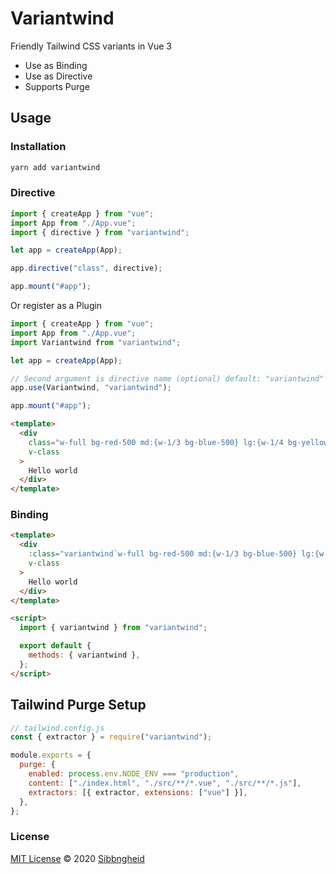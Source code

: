 # Variantwind

Friendly Tailwind CSS variants in Vue 3

- Use as Binding
- Use as Directive
- Supports Purge

## Usage

### Installation

```sh
yarn add variantwind
```

### Directive

```js
import { createApp } from "vue";
import App from "./App.vue";
import { directive } from "variantwind";

let app = createApp(App);

app.directive("class", directive);

app.mount("#app");
```

Or register as a Plugin

```js
import { createApp } from "vue";
import App from "./App.vue";
import Variantwind from "variantwind";

let app = createApp(App);

// Second argument is directive name (optional) default: "variantwind"
app.use(Variantwind, "variantwind");

app.mount("#app");
```

```html
<template>
  <div
    class="w-full bg-red-500 md:{w-1/3 bg-blue-500} lg:{w-1/4 bg-yellow-500} hover:{bg-green-500}"
    v-class
  >
    Hello world
  </div>
</template>
```

### Binding

```html
<template>
  <div
    :class="variantwind`w-full bg-red-500 md:{w-1/3 bg-blue-500} lg:{w-1/4 bg-yellow-500} hover:{bg-green-500}`"
    v-class
  >
    Hello world
  </div>
</template>

<script>
  import { variantwind } from "variantwind";

  export default {
    methods: { variantwind },
  };
</script>
```

## Tailwind Purge Setup

```js
// tailwind.config.js
const { extractor } = require("variantwind");

module.exports = {
  purge: {
    enabled: process.env.NODE_ENV === "production",
    content: ["./index.html", "./src/**/*.vue", "./src/**/*.js"],
    extractors: [{ extractor, extensions: ["vue"] }],
  },
};
```

### License

[MIT License](https://github.com/sibbngheid/variantwind/blob/master/LICENSE) © 2020 [Sibbngheid](https://github.com/antfu)
